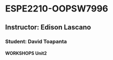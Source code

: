 # ESPE2210-OOPSW7996
## Instructor: Edison Lascano
### Student: David Toapanta
#### WORKSHOPS Unit2
